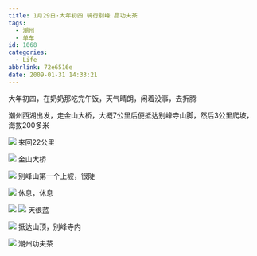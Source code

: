 ```yaml
---
title: 1月29日·大年初四 骑行别峰 品功夫茶
tags:
  - 潮州
  - 单车
id: 1068
categories:
  - Life
abbrlink: 72e6516e
date: 2009-01-31 14:33:21
---
```


大年初四，在奶奶那吃完午饭，天气晴朗，闲着没事，去折腾

潮州西湖出发，走金山大桥，大概7公里后便抵达别峰寺山脚，然后3公里爬坡，海拔200多米

![](/images/2009/01/31_31_143321_10816.jpg)
来回22公里
<!--more-->
![](/images/2009/01/31_31_143321_0_10817.jpg)
金山大桥

![](/images/2009/01/31_31_143321_1_10818.jpg)
别峰山第一个上坡，很陡

![](/images/2009/01/31_31_143321_2_10819.jpg)
休息，休息

![](/images/2009/01/31_31_143321_3_10820.jpg)
![](/images/2009/01/31_31_143321_4_10821.jpg)
天很蓝

![](/images/2009/01/31_31_143321_5_10822.jpg)
抵达山顶，别峰寺内

![](/images/2009/01/31_31_143321_6_10823.jpg)
潮州功夫茶
